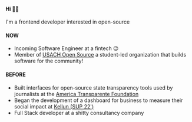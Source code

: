 #### Hi 👋🏽

I'm a frontend developer interested in open-source

#### NOW

- Incoming Software Engineer at a fintech 😉
- Member of [USACH Open Source](https://github.com/open-source-usach) a student-led organization that builds software for the community!

#### BEFORE

- Built interfaces for open-source state transparency tools used by journalists at the [America Transparente Foundation](http://americatransparente.org/)
- Began the development of a dashboard for business to measure their social impact at [Kellun (SUP 22')](https://www.kellun.org/)
- Full Stack developer at a shitty consultancy company
